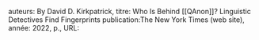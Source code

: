 auteurs: By David D. Kirkpatrick, 
titre: Who Is Behind [[QAnon]]? Linguistic Detectives Find Fingerprints
publication:The New York Times (web site), 
année: 2022, 
p.,
URL: 

